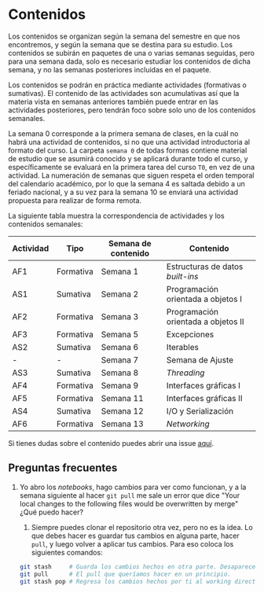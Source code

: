 # Contenidos

Los contenidos se organizan según la semana del semestre en que nos encontremos, y según la semana que se destina para su estudio. Los contenidos se subirán en paquetes de una o varias semanas seguidas, pero para una semana dada, solo es necesario estudiar los contenidos de dicha semana, y no las semanas posteriores incluidas en el paquete.

Los contenidos se podrán en práctica mediante actividades (formativas o sumativas). El contenido de las actividades son acumulativas así que la materia vista en semanas anteriores también puede entrar en las actividades posteriores, pero tendrán foco sobre solo uno de los contenidos semanales.

La semana 0 corresponde a la primera semana de clases, en la cuál no habrá una actividad de contenidos,
si no que una actividad introductoria al formato del curso.
La carpeta `semana 0` de todas formas contiene material de estudio que se asumirá conocido y se aplicará durante todo el curso,
y específicamente se evaluará en la primera tarea del curso `T0`, en vez de una actividad.
La numeración de semanas que siguen respeta el orden temporal del calendario académico,
por lo que la semana 4 es saltada debido a un feriado nacional,
y a su vez para la semana 10 se enviará una actividad propuesta para realizar de forma remota.

La siguiente tabla muestra la correspondencia de actividades y los contenidos semanales:

|Actividad|Tipo|Semana de contenido|Contenido|
|-|-|-|-|
|AF1|Formativa|Semana 1|Estructuras de datos _built-ins_|
|AS1|Sumativa|Semana 2|Programación orientada a objetos I |
|AF2|Formativa|Semana 3|Programación orientada a objetos II |
|AF3|Formativa|Semana 5|Excepciones|
|AS2|Sumativa|Semana 6|Iterables|
|-|-|Semana 7|Semana de Ajuste|
|AS3|Sumativa|Semana 8|_Threading_|
|AF4|Formativa|Semana 9|Interfaces gráficas I|
|AF5|Formativa|Semana 11|Interfaces gráficas II|
|AS4|Sumativa|Semana 12|I/O y Serialización|
|AF6|Formativa|Semana 13|_Networking_|


Si tienes dudas sobre el contenido puedes abrir una issue [aquí](https://github.com/IIC2233/Syllabus/issues).

## Preguntas frecuentes

1. Yo abro los _notebooks_, hago cambios para ver como funcionan, y a la semana siguiente al hacer `git pull` me sale un error que dice "Your local changes to the following files would be overwritten by merge" ¿Qué puedo hacer?
    1. Siempre puedes clonar el repositorio otra vez, pero no es la idea. Lo que debes hacer es guardar tus cambios en alguna parte, hacer `pull`, y luego volver a aplicar tus cambios. Para eso coloca los siguientes comandos:
    
      ```bash
      git stash     # Guarda los cambios hechos en otra parte. Desaparecen del working directory.
      git pull      # El pull que queríamos hacer en un principio.
      git stash pop # Regresa los cambios hechos por ti al working directory.
      ```
